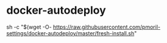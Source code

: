 # docker-autodeploy
sh -c "$(wget -O- https://raw.githubusercontent.com/pmoril-settings/docker-autodeploy/master/fresh-install.sh"
